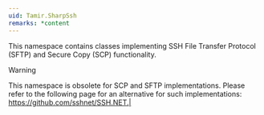 ```yaml
---
uid: Tamir.SharpSsh
remarks: *content
---
```


This namespace contains classes implementing SSH File Transfer Protocol (SFTP) and Secure Copy (SCP) functionality.

> [!WARNING]
> This namespace is obsolete for SCP and SFTP implementations. Please refer to the following page for an alternative for such implementations: https://github.com/sshnet/SSH.NET.|
